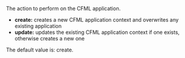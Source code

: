 The action to perform on the CFML application.

- **create:** creates a new CFML application context and overwrites any existing application
- **update:** updates the existing CFML application context if one exists, otherwise creates a new one

The default value is: create.